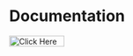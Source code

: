 
<h1> Documentation </h1>

<a href="https://cdn2.vectorstock.com/i/1000x1000/31/56/green-round-button-web-icon-with-chrome-frame-vector-16723156.jpg">
  <img src="https://docs.jupyter.org/en/latest/" alt="Click Here" width="100" height="20">
</a>




